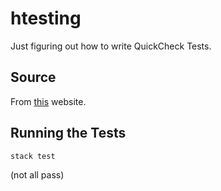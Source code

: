 # htesting #

Just figuring out how to write QuickCheck Tests.

## Source ##

From [this](https://begriffs.com/posts/2017-01-14-design-use-quickcheck.html
"QuickCheck Tutorial") website.

## Running the Tests ##

`stack test`

(not all pass)
